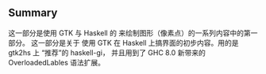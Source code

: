 ## Summary

这一部分是使用 GTK 与 Haskell 的 来绘制图形（像素点）的一系列内容中的第一部分。
这一部分是关于 使用 GTK 在 Haskell 上搞界面的初步内容。用的是 gtk2hs 上 “推荐”的 haskell-gi，
并且用到了 GHC 8.0 新带来的 OverloadedLables 语法扩展。 
